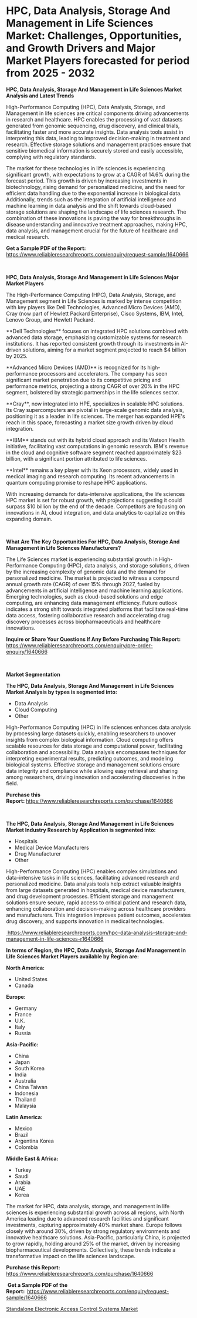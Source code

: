 <p><h1>HPC, Data Analysis, Storage And Management in Life Sciences Market: Challenges, Opportunities, and Growth Drivers and Major Market Players forecasted for period from 2025 - 2032</h1></p><p><strong>HPC, Data Analysis, Storage And Management in Life Sciences Market Analysis and Latest Trends</strong></p>
<p><p>High-Performance Computing (HPC), Data Analysis, Storage, and Management in life sciences are critical components driving advancements in research and healthcare. HPC enables the processing of vast datasets generated from genomic sequencing, drug discovery, and clinical trials, facilitating faster and more accurate insights. Data analysis tools assist in interpreting this data, leading to improved decision-making in treatment and research. Effective storage solutions and management practices ensure that sensitive biomedical information is securely stored and easily accessible, complying with regulatory standards.</p><p>The market for these technologies in life sciences is experiencing significant growth, with expectations to grow at a CAGR of 14.6% during the forecast period. This growth is driven by increasing investments in biotechnology, rising demand for personalized medicine, and the need for efficient data handling due to the exponential increase in biological data. Additionally, trends such as the integration of artificial intelligence and machine learning in data analysis and the shift towards cloud-based storage solutions are shaping the landscape of life sciences research. The combination of these innovations is paving the way for breakthroughs in disease understanding and innovative treatment approaches, making HPC, data analysis, and management crucial for the future of healthcare and medical research.</p></p>
<p><strong>Get a Sample PDF of the Report:&nbsp;</strong> <a href="https://www.reliableresearchreports.com/enquiry/request-sample/1640666?utm_campaign=3309&utm_medium=2&utm_source=Github&utm_content=ia&utm_term=23032025&utm_id=hpc-data-analysis-storage-and-management-in-life-sciences">https://www.reliableresearchreports.com/enquiry/request-sample/1640666</a></p>
<p>&nbsp;</p>
<p><strong>HPC, Data Analysis, Storage And Management in Life Sciences Major Market Players</strong></p>
<p><p>The High-Performance Computing (HPC), Data Analysis, Storage, and Management segment in Life Sciences is marked by intense competition with key players like Dell Technologies, Advanced Micro Devices (AMD), Cray (now part of Hewlett Packard Enterprise), Cisco Systems, IBM, Intel, Lenovo Group, and Hewlett Packard.</p><p>**Dell Technologies** focuses on integrated HPC solutions combined with advanced data storage, emphasizing customizable systems for research institutions. It has reported consistent growth through its investments in AI-driven solutions, aiming for a market segment projected to reach $4 billion by 2025.</p><p>**Advanced Micro Devices (AMD)** is recognized for its high-performance processors and accelerators. The company has seen significant market penetration due to its competitive pricing and performance metrics, projecting a strong CAGR of over 20% in the HPC segment, bolstered by strategic partnerships in the life sciences sector.</p><p>**Cray**, now integrated into HPE, specializes in scalable HPC solutions. Its Cray supercomputers are pivotal in large-scale genomic data analysis, positioning it as a leader in life sciences. The merger has expanded HPE's reach in this space, forecasting a market size growth driven by cloud integration.</p><p>**IBM** stands out with its hybrid cloud approach and its Watson Health initiative, facilitating vast computations in genomic research. IBM's revenue in the cloud and cognitive software segment reached approximately $23 billion, with a significant portion attributed to life sciences.</p><p>**Intel** remains a key player with its Xeon processors, widely used in medical imaging and research computing. Its recent advancements in quantum computing promise to reshape HPC applications.</p><p>With increasing demands for data-intensive applications, the life sciences HPC market is set for robust growth, with projections suggesting it could surpass $10 billion by the end of the decade. Competitors are focusing on innovations in AI, cloud integration, and data analytics to capitalize on this expanding domain.</p></p>
<p>&nbsp;</p>
<p><strong>What Are The Key Opportunities For HPC, Data Analysis, Storage And Management in Life Sciences Manufacturers?</strong></p>
<p><p>The Life Sciences market is experiencing substantial growth in High-Performance Computing (HPC), data analysis, and storage solutions, driven by the increasing complexity of genomic data and the demand for personalized medicine. The market is projected to witness a compound annual growth rate (CAGR) of over 15% through 2027, fueled by advancements in artificial intelligence and machine learning applications. Emerging technologies, such as cloud-based solutions and edge computing, are enhancing data management efficiency. Future outlook indicates a strong shift towards integrated platforms that facilitate real-time data access, fostering collaborative research and accelerating drug discovery processes across biopharmaceuticals and healthcare innovations.</p></p>
<p><strong>Inquire or Share Your Questions If Any Before Purchasing This Report:</strong> <a href="https://www.reliableresearchreports.com/enquiry/pre-order-enquiry/1640666?utm_campaign=3309&utm_medium=2&utm_source=Github&utm_content=ia&utm_term=23032025&utm_id=hpc-data-analysis-storage-and-management-in-life-sciences">https://www.reliableresearchreports.com/enquiry/pre-order-enquiry/1640666</a></p>
<p>&nbsp;</p>
<p><strong>Market Segmentation</strong></p>
<p><strong>The HPC, Data Analysis, Storage And Management in Life Sciences Market Analysis by types is segmented into:</strong></p>
<p><ul><li>Data Analysis</li><li>Cloud Computing</li><li>Other</li></ul></p>
<p><p>High-Performance Computing (HPC) in life sciences enhances data analysis by processing large datasets quickly, enabling researchers to uncover insights from complex biological information. Cloud computing offers scalable resources for data storage and computational power, facilitating collaboration and accessibility. Data analysis encompasses techniques for interpreting experimental results, predicting outcomes, and modeling biological systems. Effective storage and management solutions ensure data integrity and compliance while allowing easy retrieval and sharing among researchers, driving innovation and accelerating discoveries in the field.</p></p>
<p><strong>Purchase this Report:&nbsp;</strong><a href="https://www.reliableresearchreports.com/purchase/1640666?utm_campaign=3309&utm_medium=2&utm_source=Github&utm_content=ia&utm_term=23032025&utm_id=hpc-data-analysis-storage-and-management-in-life-sciences">https://www.reliableresearchreports.com/purchase/1640666</a></p>
<p>&nbsp;</p>
<p><strong>The HPC, Data Analysis, Storage And Management in Life Sciences Market Industry Research by Application is segmented into:</strong></p>
<p><ul><li>Hospitals</li><li>Medical Device Manufacturers</li><li>Drug Manufacturer</li><li>Other</li></ul></p>
<p><p>High-Performance Computing (HPC) enables complex simulations and data-intensive tasks in life sciences, facilitating advanced research and personalized medicine. Data analysis tools help extract valuable insights from large datasets generated in hospitals, medical device manufacturers, and drug development processes. Efficient storage and management solutions ensure secure, rapid access to critical patient and research data, enhancing collaboration and decision-making across healthcare providers and manufacturers. This integration improves patient outcomes, accelerates drug discovery, and supports innovation in medical technologies.</p></p>
<p><a href="https://www.reliableresearchreports.com/hpc-data-analysis-storage-and-management-in-life-sciences-r1640666?utm_campaign=3309&utm_medium=2&utm_source=Github&utm_content=ia&utm_term=23032025&utm_id=hpc-data-analysis-storage-and-management-in-life-sciences">&nbsp;https://www.reliableresearchreports.com/hpc-data-analysis-storage-and-management-in-life-sciences-r1640666</a></p>
<p><strong>In terms of Region, the HPC, Data Analysis, Storage And Management in Life Sciences Market Players available by Region are:</strong></p>
<p>
    <p> <strong> North America: </strong>
        <ul>
            <li>United States</li>
            <li>Canada</li>
        </ul>
        </p> 
    <p> <strong> Europe: </strong>
        <ul>
            <li>Germany</li>
            <li>France</li>
            <li>U.K.</li>
            <li>Italy</li>
            <li>Russia</li>
        </ul>
        </p> 
    <p> <strong> Asia-Pacific: </strong>
        <ul>
            <li>China</li>
            <li>Japan</li>
            <li>South Korea</li>
            <li>India</li>
            <li>Australia</li>
            <li>China Taiwan</li>
            <li>Indonesia</li>
            <li>Thailand</li>
            <li>Malaysia</li>
        </ul>
        </p> 
    <p> <strong> Latin America: </strong>
        <ul>
            <li>Mexico</li>
            <li>Brazil</li>
            <li>Argentina Korea</li>
            <li>Colombia</li>
        </ul>
        </p> 
    <p> <strong> Middle East & Africa: </strong>
        <ul>
            <li>Turkey</li>
            <li>Saudi</li>
            <li>Arabia</li>
            <li>UAE</li>
            <li>Korea</li>
        </ul>
    </p>
    </p>
<p><p>The market for HPC, data analysis, storage, and management in life sciences is experiencing substantial growth across all regions, with North America leading due to advanced research facilities and significant investments, capturing approximately 40% market share. Europe follows closely with around 30%, driven by strong regulatory environments and innovative healthcare solutions. Asia-Pacific, particularly China, is projected to grow rapidly, holding around 25% of the market, driven by increasing biopharmaceutical developments. Collectively, these trends indicate a transformative impact on the life sciences landscape.</p></p>
<p><strong>Purchase this Report: </strong><a href="https://www.reliableresearchreports.com/purchase/1640666?utm_campaign=3309&utm_medium=2&utm_source=Github&utm_content=ia&utm_term=23032025&utm_id=hpc-data-analysis-storage-and-management-in-life-sciences">https://www.reliableresearchreports.com/purchase/1640666</a></p>
<p>&nbsp;<strong>Get a Sample PDF of the Report:&nbsp;&nbsp;</strong><a href="https://www.reliableresearchreports.com/enquiry/request-sample/1640666?utm_campaign=3309&utm_medium=2&utm_source=Github&utm_content=ia&utm_term=23032025&utm_id=hpc-data-analysis-storage-and-management-in-life-sciences">https://www.reliableresearchreports.com/enquiry/request-sample/1640666</a></p>
<p><strong></strong></p>
<p><p><a href="https://github.com/maseykokosq1/Market-Research-Report-List-1/blob/main/standalone-electronic-access-control-systems-market.md?utm_campaign=3309&utm_medium=2&utm_source=Github&utm_content=ia&utm_term=23032025&utm_id=hpc-data-analysis-storage-and-management-in-life-sciences">Standalone Electronic Access Control Systems Market</a></p></p>